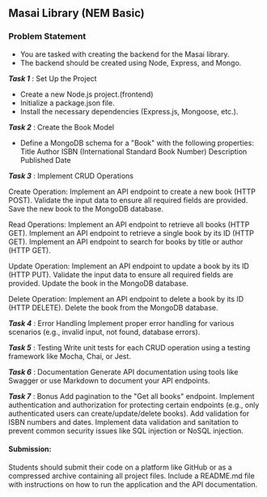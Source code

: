 ## Masai Library (NEM Basic)

### Problem Statement
- You are tasked with creating the backend for the Masai library. 
- The backend should be created using Node, Express, and Mongo.

***Task 1*** : Set Up the Project
- Create a new Node.js project.(frontend)
- Initialize a package.json file.
- Install the necessary dependencies (Express.js, Mongoose, etc.).

***Task 2*** : Create the Book Model
- Define a MongoDB schema for a "Book" with the following properties:
Title
Author
ISBN (International Standard Book Number)
Description
Published Date


***Task 3*** : Implement CRUD Operations

Create Operation:
Implement an API endpoint to create a new book (HTTP POST).
Validate the input data to ensure all required fields are provided.
Save the new book to the MongoDB database.

Read Operations:
Implement an API endpoint to retrieve all books (HTTP GET).
Implement an API endpoint to retrieve a single book by its ID (HTTP GET).
Implement an API endpoint to search for books by title or author (HTTP GET).

Update Operation:
Implement an API endpoint to update a book by its ID (HTTP PUT).
Validate the input data to ensure all required fields are provided.
Update the book in the MongoDB database.

Delete Operation:
Implement an API endpoint to delete a book by its ID (HTTP DELETE).
Delete the book from the MongoDB database.

***Task 4*** : Error Handling
Implement proper error handling for various scenarios (e.g., invalid input, not found, database errors).

***Task 5*** : Testing
Write unit tests for each CRUD operation using a testing framework like Mocha, Chai, or Jest.

***Task 6*** : Documentation
Generate API documentation using tools like Swagger or use Markdown to document your API endpoints.

***Task 7*** : Bonus
Add pagination to the "Get all books" endpoint.
Implement authentication and authorization for protecting certain endpoints (e.g., only authenticated users can create/update/delete books).
Add validation for ISBN numbers and dates.
Implement data validation and sanitation to prevent common security issues like SQL injection or NoSQL injection.

#### Submission:
Students should submit their code on a platform like GitHub or as a compressed archive containing all project files.
Include a README.md file with instructions on how to run the application and the API documentation.